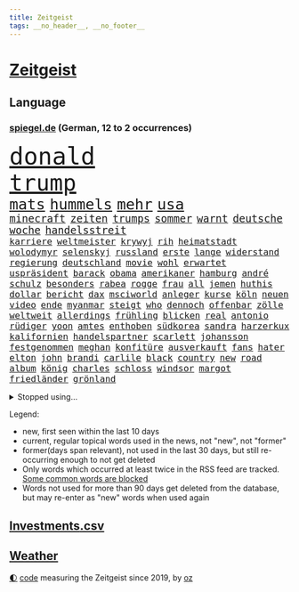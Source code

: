 ```yaml
---
title: Zeitgeist
tags: __no_header__, __no_footer__
---
```


# [Zeitgeist](https://oliz.io/zeitgeist/)

## Language

<h3><a href="https://www.spiegel.de" target="_blank">spiegel.de</a> (German, 12 to 2 occurrences)</h3>
<p style="font-family:monospace">
<span style="font-size:32pt"><a href="news_links.html#donald" class="current">donald</a></span>
<br>
<span style="font-size:30pt"><a href="news_links.html#trump" class="current">trump</a></span>
<br>
<span style="font-size:20pt"><a href="news_links.html#mats" class="current">mats</a></span>
<span style="font-size:20pt"><a href="news_links.html#hummels" class="current">hummels</a></span>
<span style="font-size:20pt"><a href="news_links.html#mehr" class="current">mehr</a></span>
<span style="font-size:20pt"><a href="news_links.html#usa" class="current">usa</a></span>
<br>
<span style="font-size:14pt"><a href="news_links.html#minecraft" class="new">minecraft</a></span>
<span style="font-size:14pt"><a href="news_links.html#zeiten" class="current">zeiten</a></span>
<span style="font-size:14pt"><a href="news_links.html#trumps" class="current">trumps</a></span>
<span style="font-size:14pt"><a href="news_links.html#sommer" class="current">sommer</a></span>
<span style="font-size:14pt"><a href="news_links.html#warnt" class="current">warnt</a></span>
<span style="font-size:14pt"><a href="news_links.html#deutsche" class="current">deutsche</a></span>
<span style="font-size:14pt"><a href="news_links.html#woche" class="current">woche</a></span>
<span style="font-size:14pt"><a href="news_links.html#handelsstreit" class="current">handelsstreit</a></span>
<br>
<span style="font-size:12pt"><a href="news_links.html#karriere" class="current">karriere</a></span>
<span style="font-size:12pt"><a href="news_links.html#weltmeister" class="current">weltmeister</a></span>
<span style="font-size:12pt"><a href="news_links.html#krywyj" class="current">krywyj</a></span>
<span style="font-size:12pt"><a href="news_links.html#rih" class="current">rih</a></span>
<span style="font-size:12pt"><a href="news_links.html#heimatstadt" class="current">heimatstadt</a></span>
<span style="font-size:12pt"><a href="news_links.html#wolodymyr" class="current">wolodymyr</a></span>
<span style="font-size:12pt"><a href="news_links.html#selenskyj" class="current">selenskyj</a></span>
<span style="font-size:12pt"><a href="news_links.html#russland" class="current">russland</a></span>
<span style="font-size:12pt"><a href="news_links.html#erste" class="current">erste</a></span>
<span style="font-size:12pt"><a href="news_links.html#lange" class="current">lange</a></span>
<span style="font-size:12pt"><a href="news_links.html#widerstand" class="current">widerstand</a></span>
<span style="font-size:12pt"><a href="news_links.html#regierung" class="current">regierung</a></span>
<span style="font-size:12pt"><a href="news_links.html#deutschland" class="current">deutschland</a></span>
<span style="font-size:12pt"><a href="news_links.html#movie" class="new">movie</a></span>
<span style="font-size:12pt"><a href="news_links.html#wohl" class="current">wohl</a></span>
<span style="font-size:12pt"><a href="news_links.html#erwartet" class="current">erwartet</a></span>
<span style="font-size:12pt"><a href="news_links.html#uspräsident" class="current">uspräsident</a></span>
<span style="font-size:12pt"><a href="news_links.html#barack" class="current">barack</a></span>
<span style="font-size:12pt"><a href="news_links.html#obama" class="current">obama</a></span>
<span style="font-size:12pt"><a href="news_links.html#amerikaner" class="current">amerikaner</a></span>
<span style="font-size:12pt"><a href="news_links.html#hamburg" class="current">hamburg</a></span>
<span style="font-size:12pt"><a href="news_links.html#andré" class="new">andré</a></span>
<span style="font-size:12pt"><a href="news_links.html#schulz" class="new">schulz</a></span>
<span style="font-size:12pt"><a href="news_links.html#besonders" class="current">besonders</a></span>
<span style="font-size:12pt"><a href="news_links.html#rabea" class="new">rabea</a></span>
<span style="font-size:12pt"><a href="news_links.html#rogge" class="new">rogge</a></span>
<span style="font-size:12pt"><a href="news_links.html#frau" class="current">frau</a></span>
<span style="font-size:12pt"><a href="news_links.html#all" class="current">all</a></span>
<span style="font-size:12pt"><a href="news_links.html#jemen" class="current">jemen</a></span>
<span style="font-size:12pt"><a href="news_links.html#huthis" class="current">huthis</a></span>
<span style="font-size:12pt"><a href="news_links.html#dollar" class="current">dollar</a></span>
<span style="font-size:12pt"><a href="news_links.html#bericht" class="current">bericht</a></span>
<span style="font-size:12pt"><a href="news_links.html#dax" class="current">dax</a></span>
<span style="font-size:12pt"><a href="news_links.html#msciworld" class="new">msciworld</a></span>
<span style="font-size:12pt"><a href="news_links.html#anleger" class="current">anleger</a></span>
<span style="font-size:12pt"><a href="news_links.html#kurse" class="current">kurse</a></span>
<span style="font-size:12pt"><a href="news_links.html#köln" class="current">köln</a></span>
<span style="font-size:12pt"><a href="news_links.html#neuen" class="current">neuen</a></span>
<span style="font-size:12pt"><a href="news_links.html#video" class="current">video</a></span>
<span style="font-size:12pt"><a href="news_links.html#ende" class="current">ende</a></span>
<span style="font-size:12pt"><a href="news_links.html#myanmar" class="current">myanmar</a></span>
<span style="font-size:12pt"><a href="news_links.html#steigt" class="current">steigt</a></span>
<span style="font-size:12pt"><a href="news_links.html#who" class="current">who</a></span>
<span style="font-size:12pt"><a href="news_links.html#dennoch" class="current">dennoch</a></span>
<span style="font-size:12pt"><a href="news_links.html#offenbar" class="current">offenbar</a></span>
<span style="font-size:12pt"><a href="news_links.html#zölle" class="current">zölle</a></span>
<span style="font-size:12pt"><a href="news_links.html#weltweit" class="current">weltweit</a></span>
<span style="font-size:12pt"><a href="news_links.html#allerdings" class="current">allerdings</a></span>
<span style="font-size:12pt"><a href="news_links.html#frühling" class="current">frühling</a></span>
<span style="font-size:12pt"><a href="news_links.html#blicken" class="current">blicken</a></span>
<span style="font-size:12pt"><a href="news_links.html#real" class="current">real</a></span>
<span style="font-size:12pt"><a href="news_links.html#antonio" class="current">antonio</a></span>
<span style="font-size:12pt"><a href="news_links.html#rüdiger" class="current">rüdiger</a></span>
<span style="font-size:12pt"><a href="news_links.html#yoon" class="current">yoon</a></span>
<span style="font-size:12pt"><a href="news_links.html#amtes" class="current">amtes</a></span>
<span style="font-size:12pt"><a href="news_links.html#enthoben" class="current">enthoben</a></span>
<span style="font-size:12pt"><a href="news_links.html#südkorea" class="current">südkorea</a></span>
<span style="font-size:12pt"><a href="news_links.html#sandra" class="current">sandra</a></span>
<span style="font-size:12pt"><a href="news_links.html#harzerkux" class="new">harzerkux</a></span>
<span style="font-size:12pt"><a href="news_links.html#kalifornien" class="current">kalifornien</a></span>
<span style="font-size:12pt"><a href="news_links.html#handelspartner" class="current">handelspartner</a></span>
<span style="font-size:12pt"><a href="news_links.html#scarlett" class="current">scarlett</a></span>
<span style="font-size:12pt"><a href="news_links.html#johansson" class="current">johansson</a></span>
<span style="font-size:12pt"><a href="news_links.html#festgenommen" class="current">festgenommen</a></span>
<span style="font-size:12pt"><a href="news_links.html#meghan" class="current">meghan</a></span>
<span style="font-size:12pt"><a href="news_links.html#konfitüre" class="new">konfitüre</a></span>
<span style="font-size:12pt"><a href="news_links.html#ausverkauft" class="new">ausverkauft</a></span>
<span style="font-size:12pt"><a href="news_links.html#fans" class="current">fans</a></span>
<span style="font-size:12pt"><a href="news_links.html#hater" class="new">hater</a></span>
<span style="font-size:12pt"><a href="news_links.html#elton" class="current">elton</a></span>
<span style="font-size:12pt"><a href="news_links.html#john" class="current">john</a></span>
<span style="font-size:12pt"><a href="news_links.html#brandi" class="new">brandi</a></span>
<span style="font-size:12pt"><a href="news_links.html#carlile" class="new">carlile</a></span>
<span style="font-size:12pt"><a href="news_links.html#black" class="current">black</a></span>
<span style="font-size:12pt"><a href="news_links.html#country" class="current">country</a></span>
<span style="font-size:12pt"><a href="news_links.html#new" class="current">new</a></span>
<span style="font-size:12pt"><a href="news_links.html#road" class="current">road</a></span>
<span style="font-size:12pt"><a href="news_links.html#album" class="current">album</a></span>
<span style="font-size:12pt"><a href="news_links.html#könig" class="current">könig</a></span>
<span style="font-size:12pt"><a href="news_links.html#charles" class="current">charles</a></span>
<span style="font-size:12pt"><a href="news_links.html#schloss" class="current">schloss</a></span>
<span style="font-size:12pt"><a href="news_links.html#windsor" class="new">windsor</a></span>
<span style="font-size:12pt"><a href="news_links.html#margot" class="new">margot</a></span>
<span style="font-size:12pt"><a href="news_links.html#friedländer" class="new">friedländer</a></span>
<span style="font-size:12pt"><a href="news_links.html#grönland" class="current">grönland</a></span>
</p>
<details>
<summary>Stopped using...</summary>
<p class="former" style="font-size:12pt">
schrieb(1626) wechselt(1626) auftakt(1625) becker(1625) behandelt(1625) draußen(1625) senat(1625) generalsekretär(1624) lisa(1624) unabhängige(1624) worten(1624) gelegt(1623) klaren(1623) pressekonferenz(1623) schnelle(1623) eingereicht(1622) karl(1622) la(1622) sprache(1622) botschafter(1621) energien(1621) freiheitsstrafe(1621) höher(1621) vorzeitig(1621) gezogen(1620) herbst(1620) hundert(1620) programm(1620) tragen(1620) stoßen(1619) angeklagte(1618) echte(1618) fdpchef(1618) fünfte(1618) schiedsrichter(1618) tödliche(1618) wahrheit(1618) wen(1618) 2019(1617) blieben(1617) elfmeter(1617) feierte(1617) for(1617) historiker(1617) insgesamt(1617) pflege(1617) bruder(1616) eher(1616) geholt(1616) stürmer(1616) tschechien(1616) erlitt(1615) hinaus(1615) weder(1615) 26(1614) offensive(1614) bedeutung(1613) beispielen(1613) bus(1613) kandidaten(1613) kraftvoll(1613) kündigte(1613) schlagzeilen(1613) verbieten(1613) debatten(1612) ii(1612) gemeinsamen(1611) trafen(1611) längere(1610) dachte(1609) passt(1609) käufer(1608) debakel(1607) herr(1607) hielten(1607) deals(1606) mercedes(1606) ägypten(1606) unterstützer(1605) vorstellen(1605) 600(1604) sendung(1604) lücke(1603) bezahlen(1602) gaben(1601) affäre(1600) fan(1600) spannungen(1599) sexuellen(1598) brach(1597) insassen(1591) fortsetzung(1590) verständnis(1590) vfb(1590) angeboten(1581) staatlichen(1581) schaut(1580) überfall(1571) entspannt(1565) sachen(1544) leiter(1540) politikern(1456) abgegeben(1390) tennisstar(1388) spiegelreporter(1382) cup(1344) autoren(1341) ausgefallen(1328) kameras(1315) erkrankte(1309) schwarz(1308) stehlen(1297) haushalt(1287) gehälter(1281) wichtiges(1246) zeitpunkt(1245) halbes(1244) bekannteste(1220) buschmann(1180) verweist(1142) rené(1123) triumphiert(1122) erneuerbare(1100) eindrücke(1096) iranische(1093) links(1091) herzen(1085) finanzierung(1082) schwarzes(1067) locken(1061) ehrt(1034) japanische(1028) veröffentlichen(1012) joshua(1010) thüringens(1000) baum(998) zuwanderung(995) partnerin(992) chinesen(965) notruf(952) raten(947) franz(933) jüngst(930) träumt(929) auseinander(919) kollege(907) eingriff(904) kompliziert(900) angreifen(898) überraschenden(897) asyl(891) auszeichnung(883) rückstand(881) mama(880) billigt(865) abbauen(845) deutschlandticket(845) angriffs(832) fenster(832) flogen(825) mag(812) zehnte(809) fahnder(804) erfolgreiche(797) zufällig(793) befasst(783) gravierende(778) verschleppt(772) schöner(763) brauche(758) wahlsieger(758) darmstadt(747) diesjährigen(746) gala(746) gedanken(746) duisburg(739) erfolgen(725) kippen(725) beides(722) diplomatische(719) 13jährige(708) staatsschutz(698) staatsbürger(696) tickets(694) trikot(691) erforscht(690) horror(687) straßenverkehr(686) open(655) bekennt(653) helden(652) sizilien(648) abschaffen(645) budget(643) festgestellt(641) stock(639) zwischenfall(631) abends(629) schweigt(626) auflösung(625) erweitert(618) eauto(613) desaster(612) lagen(608) butter(596) ausnahmezustand(583) meyer(582) 42(574) sichergestellt(572) tisch(569) jon(567) tvsender(557) phänomen(555) generalbundesanwalt(553) achtzigerjahren(550) kimmich(541) getöteter(540) franzosen(539) tatverdächtiger(537) management(532) 2035(527) israelischer(527) böse(520) attentat(513) cottbus(506) mohammad(502) menschenrechte(498) schlaf(495) mangelt(494) perry(487) magic(479) ehepaar(472) dfl(471) einverstanden(470) beklagen(464) leise(459) zuversichtlich(457) abgeordneter(451) erfuhr(448) luxemburg(446) kate(440) rutscht(434) berühmteste(421) pünktlich(414) rundfunk(412) vergewaltigungen(411) allgegenwärtig(410) jackson(408) substanz(406) hauptdarstellerin(400) marathon(394) verbotene(394) historisch(393) anerkennung(390) gefeuert(390) magnus(387) schwerverletzte(386) zwölfjähriger(385) falschinformationen(384) eukommissionspräsidentin(381) sprang(380) stewart(377) einfacher(375) kostenlosen(375) legten(375) lüge(375) bekämpfen(369) angeschlagene(368) outfits(368) philosophie(368) stammen(368) ehen(367) ersatz(365) kaputt(365) boxen(361) abgrund(360) schrank(359) bodo(355) boxer(355) augenhöhe(354) carlsen(354) aktie(351) schlimmste(351) beeindruckende(348) bewerten(348) grauen(346) gutachten(346) größtes(345) 20jähriger(344) ausprobiert(343) einheimische(343) entführt(343) gipfel(343) üblich(340) bräuchte(338) gesenkt(335) breitet(330) pérez(330) handwerk(329) weber(328) spdspitze(322) protokoll(321) mau(320) positive(317) 46(316) prognosen(313) films(312) verbrecher(311) mitgefühl(308) ego(307) europäisches(307) flop(307) liest(306) späten(304) planten(301) emilia(299) genauen(299) krimi(296) ausgesagt(295) verschwörungsmythen(293) befragen(292) hilton(292) gefährliches(291) hansestadt(291) chris(290) kurswechsel(288) dresdner(287) jubel(285) sonja(285) 200000(284) basel(284) psychologie(284) stärkste(284) fußballplatz(282) feinde(280) ordnete(280) rohr(280) umgebung(280) zurückzahlen(279) erobern(276) urteile(272) gebissen(270) kontinent(268) arabische(267) marina(267) vielfalt(267) sprangen(266) atem(265) brat(265) häusliche(263) feuert(261) kalt(259) ausgewertet(257) oh(257) bekamen(255) medikament(253) rudert(252) wahrscheinlicher(249) präsidentschaft(248) ausländischen(247) erledigt(246) derart(244) simone(242) steuert(242) wahlerfolg(241) altern(239) streiken(239) viereinhalb(239) verbracht(238) spdabgeordneter(235) zentrales(235) ansehen(234) neuartige(233) theorie(233) grafiken(232) buckelwal(230) friedliche(230) geurteilt(230) postete(230) austin(228) berechnet(228) elbe(228) feststellen(227) sprengstoff(227) tanzte(227) zukommt(227) ausgestattet(225) kubicki(225) nutze(225) thailändischen(224) allzu(223) betriebsrat(221) brandanschlägen(221) riese(221) zone(221) belege(220) gefährt(220) zerwürfnis(220) one(218) status(218) diebesgut(217) reichlich(217) einladen(215) erleichtern(215) liveblog(214) arnold(212) drückte(212) unabhängigkeit(212) verlusten(212) unterirdische(211) zeitreise(211) landstraßen(206) satiriker(206) berufliche(202) empfehlung(201) 2011(200) überrumpelt(200) berger(199) verwandelt(198) witze(198) übernahm(198) hob(197) überrollt(197) container(196) hassan(196) export(195) verkörperte(195) bakterien(194) rohstoffen(194) gewandt(192) parteichefin(192) 55(190) holstein(190) unverzichtbar(190) abgefangen(189) südfrankreich(189) armand(188) müde(188) bezwingt(187) h(186) kleinkind(185) ratlos(185) gebraucht(184) nochmals(184) alex(183) elversberg(183) asylrecht(182) heidenheim(182) udo(182) belohnen(181) code(180) dreieinhalb(180) eberl(180) abgeschnitten(179) energiepreise(179) essenziell(179) marktwirtschaft(179) politikwissenschaftler(179) getötete(178) kanzlerkandidaten(177) esc(176) 71(174) avignon(174) dieter(174) direktor(174) übergibt(173) echtes(172) bescheiden(171) erstarken(171) günstigen(171) seinerseits(171) absolute(170) carolabrücke(170) ehre(170) unbeeindruckt(170) häme(169) vergewaltigungsprozess(169) fotografin(167) studiert(167) vogel(167) fröhliche(166) vertrieb(166) nachbarländer(165) sky(164) zeitgeist(164) erpresser(163) migrationsdebatte(162) patzer(162) männchen(161) frische(160) 19jährige(159) green(159) edward(158) insolvenzverwalter(158) lenken(158) schrammt(157) koalitionsgespräche(156) regional(156) grünheide(155) teslafabrik(155) dallas(154) fotografieren(154) liveticker(154) raphael(154) trends(154) parks(153) unicef(153) verlief(153) flugobjekte(152) semester(152) anderswo(151) aussuchen(151) überwältigt(151) bröning(150) bundesparteitag(150) paartherapeutin(150) anpassen(149) bedrohte(149) düsteres(149) knochen(149) natogeneralsekretär(149) seltsames(149) gebäuden(148) mcdonald’s(148) dankbarkeit(147) facebookkonzern(147) miersch(147) flugtaxistartup(146) einflussnahme(145) gestimmt(145) quadratmeter(145) regierungschefs(145) beschränken(143) materialien(143) wünschte(143) gesetzesänderung(142) holocaustüberlebende(142) mitgeteilt(142) musical(142) verlängerung(142) ausfällig(141) ferres(141) veronica(141) bekenntnis(139) beliebter(138) exklusiv(138) kleinwagen(138) mehrkosten(138) schachwelt(138) videospielen(138) glückliche(137) kita(137) soziologe(137) bundestagsabgeordneten(136) mussolini(136) vereine(136) gazas(135) kontakten(134) veranlasste(134) anfühlt(133) millionenbetrag(132) rüstungsexporte(132) unionskanzlerkandidat(132) andrij(131) ringt(131) ultimatum(131) 39(129) gelder(129) schauspielstar(129) totale(129) hamburgs(128) mittagessen(128) 22jähriger(127) lakers(127) saarbrücken(127) streich(127) zweikampf(127) zerschlagen(126) überführt(126) eingeleitet(125) löhne(125) schienen(125) schädlich(125) zugesprochen(125) bruttoinlandsprodukt(124) natobeitritt(124) sexismus(124) benko(123) bush(123) tradwives(123) milliardendeal(122) reichsbürgern(122) binden(120) bosnien(120) deckt(120) demokratisch(120) ruhig(120) wahllokale(120) gewannen(119) ranghohen(119) 92(118) bannon(117) beschwerde(116) fahrzeugkontrolle(116) geldautomatensprenger(115) satt(115) postet(114) charlie(113) fraktionschef(112) prozentpunkte(112) rächen(112) ansprache(111) make(111) abkommens(110) prophezeit(110) schläge(110) dating(108) arbeitslos(107) erfährt(107) komplikationen(107) people(107) redakteure(107) reichinnek(107) schnellstmöglich(107) 40jähriger(106) reiter(106) 27jährigen(105) betreuung(105) hardliner(105) monica(105) protagonisten(105) verwendung(105) weltcupsieg(105) wertvoll(105) christdemokrat(104) fdpgeneralsekretär(104) unsicheren(104) styles(103) voranbringen(103) altkanzlerin(102) konklave(102) oscarkandidat(102) pille(102) purzeln(102) schneefälle(102) zehntausenden(102) berlinale(101) kleid(101) löwe(101) schwacher(101) direktmandate(100) millionenhöhe(100) neugeborene(100) 1984(99) gleisen(99) maul(99) unterseekabel(99) zusammengetragen(99) datenkabel(98) akuter(97) bergauf(97) einfuhren(97) oz(97) veruntreut(97) wohlhabenden(97) christmas(96) conor(96) popsuperstar(96) glatteis(95) unfair(95) wortlaut(95) kalte(94) kardinal(94) komplizen(94) komplizierter(94) models(94) klimapolitische(93) vizechef(93) like(92) 65jährigen(91) herrn(91) abschließend(90) interessieren(90) komödien(90) notbremse(90) wunde(90) zugezogen(90) ärgern(90) äußeres(90) elektroden(89) mandat(89) nachnamen(89) reallöhne(89) rücklagen(89) ungewisse(89) echtzeit(88) geflüchteter(88) hemmschwelle(88) problemlos(88) rekordzeit(88) sag(88) unterfranken(88) wahrnehmen(88) weltcup(88) übersprang(88) gefolgt(87) niederzulegen(87) skiurlaub(87) steigert(87) tausch(87) abschneiden(86) abschneidet(86) rommel(86) zeitweilig(86) auszufallen(85) erledigen(85) geflohene(85) parteijugend(85) siebzigerjahre(85) denkwürdige(84) erinnerungslücken(84) mineralien(84) nirgends(84) portugiese(84) primekunden(84) stollen(84) vorenthalten(84) games(83) sonntagabend(83) verbrauchern(83) viertklässler(83) vorkommen(83) foul(82) gesunder(82) winterurlaub(82) bip(81) entsprechendes(81) katy(81) rekorde(81) strategisch(81) südwesten(81) begrenzt(80) devise(80) gelauncht(80) kivideogenerator(80) leblos(80) now(80) patriarchat(80) skizzieren(80) sora(80) verständigen(80) discord(79) fehlten(79) jatta(79) mächtigen(79) männlicher(79) natochef(79) ruhrpott(79) sicherheitsexperte(79) demütigung(78) discounter(78) düsteren(78) fußballweltmeisterschaft(78) heidenheimer(78) kelce(78) rennrad(78) topform(78) usjournalist(78) 185(77) bauteil(77) dokumentiert(77) erwartete(77) füllen(77) geleitet(77) insolvent(77) verpacken(77) aufgestockt(76) ausreichend(76) bot(76) british(76) deckel(76) hilferuf(76) iphone(76) rationaler(76) rindfleisch(76) rätselhaftes(76) wiener(76) geruch(75) pur(75) rezepte(75) sanktionspaket(75) schattenflotte(75) zentraler(75) abgasvorschriften(74) beigelegt(74) charli(74) getränke(74) neuausrichtung(74) xcx(74) aufzubauen(73) cduministerpräsident(73) darlehen(73) delikte(73) entzieht(73) taleb(73) todesfahrt(73) zumutung(73) durgun(72) hast(72) insolvenzverfahren(72) kihype(72) menschenmenge(72) rotwein(72) scherer(72) schwerwiegenden(72) tahsim(72) todesfahrer(72) witcher(72) abdulmohsen(71) bitcoinkurs(71) bundeskanzlers(71) döner(71) geringere(71) grünes(71) gunsten(71) kitsch(71) meiden(71) wähnt(71) auswirkt(70) bastion(70) familiennachzug(70) gläubigen(70) lokale(70) melnyk(70) petersplatz(70) schärfere(70) tübingen(70) unabhängiger(70) windkraft(70) 113(69) beliebtes(69) bundestagsfraktion(69) finanzhilfen(69) kunsthistoriker(69) kurbelt(69) waffenproduktion(69) arbeitnehmern(68) grotesk(68) guatemala(68) dreierkoalition(67) entmachtung(67) erwiesen(67) gestrandeten(67) kanaren(67) konstruktiv(67) neuaufstellung(67) newsblog(67) südpazifik(67) einigt(66) eupolitiker(66) finanzmärkte(66) gefährdete(66) nachkommen(66) schnellschachwm(66) schönheit(66) anhaltenden(65) cyprien(65) kannst(65) kreuze(65) landeswährung(65) partys(65) sarrazin(65) slowene(65) zahlungsunfähig(65) denkwürdiges(64) vermelden(64) damon(63) fahrten(63) gemietet(63) jean(63) re(63) dončić(62) gräueltaten(62) luka(62) romans(62) volocopter(62) vorjahren(62) wochenlangem(62) bedauern(61) brutalem(61) herzschrittmacher(61) knackt(61) menschengruppe(61) sofortige(61) zeitlichen(61) balance(60) berechtigte(60) johanna(60) lieferdienste(60) skirennfahrer(60) verbannen(60) zurückgelassene(60) 104(59) army(59) damalige(59) missionen(59) mund(59) nordrheinwestfälischen(59) rewe(59) spdmann(59) umschlungen(59) ustechmilliardär(59) auswüchse(58) eigentlichen(58) erteilen(58) penny(58) republikanerin(58) staatsausgaben(58) beisetzung(57) butterpreis(57) elektropionier(57) lebensgefährlichen(57) dominierten(56) freitagnacht(56) lieferten(56) wehretat(56) wellinger(56) bestes(55) brutalist(55) geredet(55) hinweisen(55) price(55) sofern(55) streitfall(55) ukrainerinnen(55) wahllokal(55) euhilfen(54) höchst(54) nötigung(54) sackt(54) joint(53) kyjiws(53) rechtspopulist(53) tiktokhype(53) tvpublikum(53) drehbücher(52) issa(52) trauerzug(52) ausbürgerung(51) blue(51) karius(51) loris(51) schwung(51) warnsignal(51) gesicherten(50) medaillen(50) rechtspopulistischen(50) schnappt(50) zettel(50) abgeschaltet(49) ber(49) eliten(49) gewürdigt(49) großspende(49) neigt(49) rassist(49) rechtspopulismus(49) sarg(49) ukrainehilfen(49) dopingtest(48) gereizt(48) moderation(48) origin(48) positiver(48) ruhm(48) usamerikanerin(48) auffälliger(47) engels(47) fa(47) fortbildungen(47) geschwisterpaar(47) javad(47) pokalaus(47) todesfahrers(47) zarif(47) erdtrabanten(46) geisel(46) ghost(46) bobby(45) chronologie(45) erdbeere(45) leidenschaftlichen(45) misstrauensvotum(45) profifußball(45) unterbrechung(45) vorbereitungen(45) linkenpolitiker(44) plakate(44) spitzenkandidatin(44) unklug(44) windräder(44) erging(43) wahlausgang(43) winzern(43) complete(42) doppeltes(42) kurzvideos(42) primemitglieder(42) unknown(42) usnutzer(42) ausgewählte(41) clash(41) gelte(41) irre(41) lärm(41) transatlantische(41) unterbinden(41) 19jähriger(40) bowl(40) kalle(40) migrationsgeschichte(40) reels(40) revolutionieren(40) stromer(40) travis(40) user(40) bibas(39) bildungsarbeit(39) bolton(39) kfir(39) topstars(39) usbürokratie(39) waffendepots(39) glitzer(38) gogh(38) klubchef(38) rückgabe(38) 208(37) aufwartung(37) erfordert(37) motivierten(37) nominierten(37) trafford(37) ushauptstadt(37) vorboten(37) weltspitze(37) afghanen(36) blog(36) empören(36) erneuerbarer(36) müder(36) spiels(36) untergeordnete(36) verdanken(36) verreisen(36) übertragen(36) 1979(35) 800(35) aquarium(35) auszuschließen(35) hannah(35) luise(34) umher(34) drogenhandel(33) erhoffte(33) geleakte(33) holding(33) kovač(33) programme(33) zugunglück(33) klarkommen(32) schwarzenegger(32) stillem(32) wahlkreise(32) asphalt(31) beunruhigt(31) brettspiel(31) bürgerschaft(31) exklub(31) gläubiger(31) militärflugzeug(31) billy(30) bollwerk(30) boston(30) deepseek(30) entwendet(30) iocpräsident(30) kianbieter(30) abgekoppelt(29) aufgehen(29) chirurg(29) elegant(29) hansgeorg(29) jahrestag(29) niedergelegt(29) umbauten(29) agieren(28) arbeitslosenzahl(28) direktmandat(28) dreimillionenmarke(28) holocaustmahnmal(28) kanadischen(28) mainzer(28) marion(28) statistischen(28) vormonat(28) erdnüsse(27) glänzende(27) spiegelblog(27) umfassenden(27) unternehmenschef(27) cannes(26) congress(26) entfesselten(26) geiselhaft(26) gelöscht(26) rohstoffdeal(26) afdpolitikerin(25) aktienkurs(25) beteiligen(25) betroffener(25) erziehen(25) hingezogen(25) marie(25) nichtregierungsorganisationen(25) wahlentscheidung(25) welch(25) yarden(25) abweichler(24) aicher(24) ausstand(24) demselben(24) einfuhrzölle(24) entführung(24) gemüter(24) impfung(24) kappt(24) kluge(24) mavericks(24) solingen(24) zustrombegrenzungsgesetz(24) aberwitzige(23) eingefrorenen(23) neugeborenes(23) verheerend(23) vermögenswerten(23) berlusconi(22) fortbestand(22) silvio(22) usaid(22) ostens(21) respektlos(21) 66(20) brown(20) bürgerschaftswahl(20) edeka(20) genesung(20) lawinen(20) millie(20) spirale(20) stranger(20) vorgeführt(20) westlich(20) lena(19) nichtwähler(19) whatsappgruppe(18) expertinnen(17) konservatismus(17) satire(17) skiverband(17) ukrainekurs(17) kunstfreiheit(16) wahlzettel(16) besänftigen(15) bp(15) cdupolitikers(15) ramelow(15) tritte(15) visualisierungen(15) contec(14) freilassungen(14) friedensplan(14) gerhart(14) hosen(14) lezyne(14) penibel(14) skizziert(14) topeak(14) verbinden(14) wirbelsturm(14) anora(13) humanoide(13) klarer(13) kredite(13) lenzerheide(13) roboter(13) rummenigge(13) abgezeichnet(12) fußballspielerin(12) kigenerierte(12) teilnehmern(12) beschießt(11) bitter(11) bogen(11) häftlingen(11) lokalpolitiker(11) y(11)
</p>
</details>
<p>Legend:
<ul>
<li><span class="new">new</span>, first seen within the last 10 days</li>
<li><span class="current">current</span>, regular topical words used in the news, not "new", not "former"</li>
<li><span class="former">former(days span relevant)</span>, not used in the last 30 days, but still re-occurring enough to not get deleted</li>
<li>Only words which occurred at least twice in the RSS feed are tracked. <a href="language/filters.py">Some common words are blocked</a></li>
<li>Words not used for more than 90 days get deleted from the database, but may re-enter as "new" words when used again</li>
</ul>
</p>

## [Investments](investments.html)[.csv](investments.csv)

## [Weather](weather.html)

<footer>
<a href="javascript:toggleTheme()" class="nav">🌓</a>
<a href="https://github.com/ooz/zeitgeist">code</a> measuring the Zeitgeist since 2019, by <a href="https://oliz.io">oz</a>
</footer>
